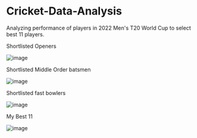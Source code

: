 # Cricket-Data-Analysis
Analyzing performance of players in 2022 Men's T20 World Cup to select best 11 players.

Shortlisted Openers

![image](https://user-images.githubusercontent.com/59801625/233836388-6e5d0bd1-8c5d-49ca-90ef-86e1b5fcee3a.png)



Shortlisted Middle Order batsmen

![image](https://user-images.githubusercontent.com/59801625/233836412-1a68cc25-2be7-4816-ab95-0d8a0aaf9f29.png)



Shortlisted fast bowlers

![image](https://user-images.githubusercontent.com/59801625/233836889-449df38b-4bd4-46c5-9b65-d73718719daa.png)



My Best 11

![image](https://user-images.githubusercontent.com/59801625/233836333-f6fbf922-c99a-463a-a8d6-70da31736681.png)

